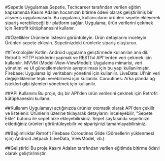 #Sepetle Uygulaması
Sepetle, Techcareer tarafından verilen eğitim kapsamında Kasım Adalan hocamızın bitirme ödevi olarak geliştirilmiş bir alışveriş uygulamasıdır. Bu uygulama, kullanıcıların ürünleri sepete ekleyerek sipariş verebileceği bir platform sağlar. Uygulama, ürün verilerini çekmek için Retrofit kütüphanesini kullanır.

##Özellikler
Ürünlerin listesini görüntüleyin.
Ürün detaylarını inceleyin.
Ürünleri sepete ekleyin.
Sepetinizdeki ürünlerle sipariş oluşturun.

##Teknolojiler
Kotlin: Android uygulama geliştirmede kullanılan ana dil.
Retrofit: HTTP isteklerini yapmak ve RESTful API'lerden veri çekmek için kullanılır.
MVVM (Model-View-ViewModel): Uygulama mimarisi, veri yönetimi ve UI güncellemelerinin ayrıştırılması için bu yapı kullanılmıştır.
Firebase: Uygulama içi veritabanı yönetimi için kullanılır.
LiveData: UI'nin veri değişikliklerine tepki verebilmesi için kullanılır.
Coroutines: Arka planda ağ istekleri gibi işlemleri yönetmek için kullanılır.

##API Kullanımı
Bu proje, dış bir API'den ürün verilerini çekmek için Retrofit kütüphanesini kullanır. 

##Kullanım
Uygulamayı açtığınızda ürünler otomatik olarak API'den çekilir ve listelenir.
Ürünlerin üzerine tıklayarak detaylarını inceleyebilir, "Sepete Ekle" butonu ile sepetinize ekleyebilirsiniz.
Sepet sayfasında sepetinize eklediğiniz ürünleri görüntüleyebilir ve siparişinizi tamamlayabilirsiniz.

##Bağımlılıklar
Retrofit
Firebase
Coroutines
Glide (Görsellerin yüklenmesi için)
Android Jetpack (LiveData, ViewModel, vb.)

##Geliştirici
Bu proje Kasım Adalan tarafından verilen eğitimde bitirme ödevi olarak geliştirilmiştir.
